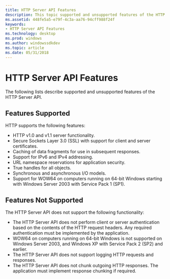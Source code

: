 ```yaml
---
title: HTTP Server API Features
description: This topic supported and unsupported features of the HTTP Server API.
ms.assetid: 448fe5a5-e79f-4c3a-aa76-94cff988f24f
keywords:
- HTTP Server API Features
ms.technology: desktop
ms.prod: windows
ms.author: windowssdkdev
ms.topic: article
ms.date: 05/31/2018
---
```


# HTTP Server API Features

The following lists describe supported and unsupported features of the HTTP Server API.

## Features Supported

HTTP supports the following features:

-   HTTP v1.0 and v1.1 server functionality.
-   Secure Sockets Layer 3.0 (SSL) with support for client and server certificates.
-   Caching of data fragments for use in subsequent responses.
-   Support for IPv6 and IPv4 addressing.
-   URL namespace reservations for application security.
-   True handles for all objects.
-   Synchronous and asynchronous I/O models.
-   Support for WOW64 on computers running on 64-bit Windows starting with Windows Server 2003 with Service Pack 1 (SP1).

## Features Not Supported

The HTTP Server API does not support the following functionality:

-   The HTTP Server API does not perform client or server authentication based on the contents of the HTTP request headers. Any required authentication must be implemented by the application.
-   WOW64 on computers running on 64-bit Windows is not supported on Windows Server 2003, and Windows XP with Service Pack 2 (SP2) and earlier.
-   The HTTP Server API does not support logging HTTP requests and responses.
-   The HTTP Server API does not chunk outgoing HTTP responses. The application must implement response chunking if required.

 

 




